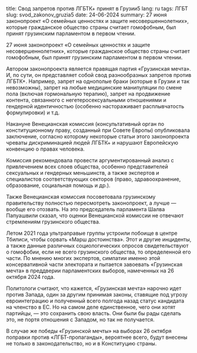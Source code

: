 title: Свод запретов против ЛГБТК+ принят в Грузии5
lang: ru
tags: ЛГБТ
slug: svod_zakonov_gruzia5
date: 24-06-2024
summary:  27 июня законопроект «О семейных ценностях и защите несовершеннолетних», которые гражданское общество страны считает гомофобным, был принят грузинским парламентом в первом чтении.

27 июня законопроект «О семейных ценностях и защите несовершеннолетних», которые гражданское общество страны считает гомофобным, был принят грузинским парламентом в первом чтении.  


Автором законопроекта является правящая партия «Грузинская мечта». И, по сути, он представляет собой свод разнообразных запретов против ЛГБТК+. Например, запрет на однополые браки (которые в Грузии и так невозможны), запрет на любые медицинские манипуляции по смене пола (включая гормональную терапию), запрет на продвижение контента, связанного с негетеросексуальными отношениями и гендерной идентичностью (особенно настораживает расплывчатость формулировки) и т.д.  


Накануне Венецианская комиссия (консультативный орган по конституционному праву, созданный при Совете Европы) опубликовала заключение, согласно которому некоторые статьи этого законопроекта чреваты дискриминацией людей ЛГБТК+ и нарушают Европейскую конвенцию о правах человека.  


Комиссия рекомендовала провести аргументированный анализ с привлечением всех слоев общества, особенно представителей сексуальных и гендерных меньшинств, а также экспертов и специалистов соответствующих секторов (право, здравоохранение, образование, социальная помощь и др.).  


Также Венецианская комиссия посоветовала грузинскому правительству полностью пересмотреть законопроект, а лучше — вообще его отозвать. На это председатель парламента Шалва Папуашвили сказал, что оценки Венецианской комиссии не отвечают стремлениям грузинского общества.  


Летом 2021 года ультраправые группы устроили побоище в центре Тбилиси, чтобы сорвать «Марш достоинства». Этот и другие инциденты, а также данные различных социологических опросов свидетельствуют о гомофобии, если не всего грузинского общества, то определенной его части. По мнению многих экспертов, симпатии именно этой консервативной части электората и пытается завоевать «Грузинская мечта» в преддверии парламентских выборов, намеченных на 26 октября 2024 года.  


Политологи считают, что кажется, «Грузинская мечта» нарочно идет против Запада, один за другим принимая законы, ставящие под угрозу евроинтеграцию и полученный всего полгода назад статус кандидата на членство в ЕС. Но на самом деле единственное, чего они хотят партийцы, — это сохранить свою власть. Они были бы рады сделать это, не портя отношения с Западом, но так не получается.  

В случае же победы «Грузинской мечты» на выборах 26 октября поправки против «ЛГБТ-пропаганды», вероятнее всего, будут внесены не только в законодательство, но и в Конституцию страны.


